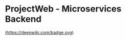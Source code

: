# ProjectWeb - Microservices Backend

[(https://deepwiki.com/badge.svg)](https://deepwiki.com/NhanVo288/WebCNLTHD)




